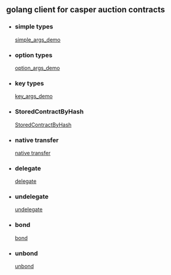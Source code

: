 ## golang client for casper auction contracts


- ### simple types
  [simple_args_demo](simple_args_demo/main.go)


- ### option types
  [option_args_demo](option_demo/main.go)


- ### key types
  [key_args_demo](key_type_demo/main.go)

- ### StoredContractByHash
  [StoredContractByHash](StoredContractByHash/main.go)

- ### native transfer
  [native transfer](transfer/main.go)


- ### delegate
  [delegate](delegate.go)


- ### undelegate
  [undelegate](undelegate/main.go)

- ### bond
  [bond](bond/main.go)

- ### unbond
  [unbond](unbond/main.go)
